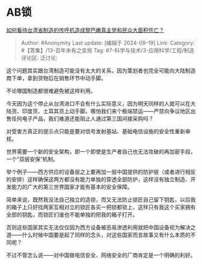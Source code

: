 # AB锁
[如何看待台湾省制造的传呼机造成黎巴嫩真主党和民众大面积伤亡？](https://www.zhihu.com/question/667438066/answer/3629690491)

> Author: #Anonymity
> Last update: [编辑于 2024-09-19]
> Link:
> Category: #【答集】/13-百年未有之变局
> Tag: #7-科学与技术/3-应用科学/工程/制造
> 评论区:
> 泛讨论:

这个问题其实跟台湾制造可能没有太大的关系，因为策划者也完全可能向大陆制造商下单，拿到货物后在销售环节中动手脚。

不论哪国制造都很难避免被这样利用。

今天因为这个停止从台湾进口不会有什么实际意义，因为明天同样的人就可以在大陆货、印度货、土耳其货上动手脚。哪怕我们来个极端禁运——严禁向争议地区出售任何电子产品，我们难道还能阻止人通过第三国间接采购吗？

对受害方真正的提示点只能是要对信号发射基站、基础电信设施的安全性重新审核。

世界需要一个新的安全架构，即一个即使是生产者自己也无法攻破的再加密手段，一个“双层安保”机制。

举个例子——西方供应的设备层之上要再加一层中国提供的防护层（或者进行相反的安排）这样确保这两方都没有能力单独的穿透全部防护，这样没有独立制造、开发能力的广大的第三世界国家才能有基本的安全保障。

简单来说，既然我没法自己独立的造锁，而又无法防止锁匠自己留下钥匙，以后我的箱子上只好找两家互相对立的锁匠各买一把锁都锁上，这样只有我这个买家拥有全部的钥匙，而锁匠们谁也不能单独的把我的箱子打开。

否则这些国家其实无法仅仅因为西方设备被恶易渗透利用就把中国设备视为解决之道——什么时候中国要是起了同样的念头，对这些国家而言故事又有什么本质的不同呢？

不过不管怎么说——对中国做电信安全、网络安全的厂商肯定是一个明确的利好。
